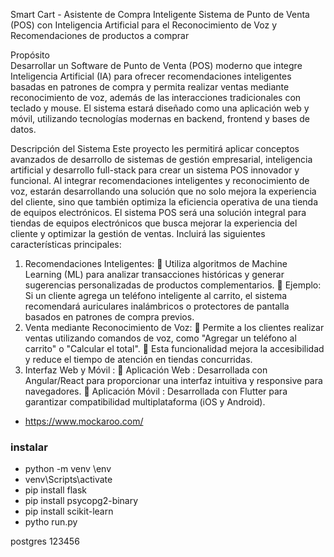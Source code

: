 Smart Cart - Asistente de Compra Inteligente 
Sistema de Punto de Venta (POS) con Inteligencia Artificial para el Reconocimiento de Voz y 
Recomendaciones de productos a comprar 

Propósito  
Desarrollar un Software de Punto de Venta (POS) moderno que integre Inteligencia Artificial (IA) 
para ofrecer recomendaciones inteligentes basadas en patrones de compra y permita realizar 
ventas mediante reconocimiento de voz, además de las interacciones tradicionales con teclado 
y mouse. El sistema estará diseñado como una aplicación web y móvil, utilizando tecnologías 
modernas en backend, frontend y bases de datos.

Descripción del Sistema 
Este proyecto les permitirá aplicar conceptos avanzados de desarrollo de sistemas de gestión 
empresarial, inteligencia artificial y desarrollo full-stack para crear un sistema POS innovador y 
funcional. Al integrar recomendaciones inteligentes y reconocimiento de voz, estarán 
desarrollando una solución que no solo mejora la experiencia del cliente, sino que también 
optimiza la eficiencia operativa de una tienda de equipos electrónicos. 
El sistema POS será una solución integral para tiendas de equipos electrónicos que busca 
mejorar la experiencia del cliente y optimizar la gestión de ventas. Incluirá las siguientes 
características principales: 
1. Recomendaciones Inteligentes: 
 Utiliza algoritmos de Machine Learning (ML) para analizar transacciones 
históricas y generar sugerencias personalizadas de productos 
complementarios. 
 Ejemplo: Si un cliente agrega un teléfono inteligente al carrito, el sistema 
recomendará auriculares inalámbricos o protectores de pantalla basados en 
patrones de compra previos. 
2. Venta mediante Reconocimiento de Voz: 
 Permite a los clientes realizar ventas utilizando comandos de voz, como 
"Agregar un teléfono al carrito" o "Calcular el total". 
 Esta funcionalidad mejora la accesibilidad y reduce el tiempo de atención en 
tiendas concurridas. 
3. Interfaz Web y Móvil : 
 Aplicación Web : Desarrollada con Angular/React para proporcionar una 
interfaz intuitiva y responsive para navegadores. 
 Aplicación Móvil : Desarrollada con Flutter para garantizar compatibilidad 
multiplataforma (iOS y Android). 



- https://www.mockaroo.com/


### instalar 


- python -m venv \env
- venv\Scripts\activate
- pip install flask
- pip install psycopg2-binary
- pip install scikit-learn
- pytho run.py


postgres
123456